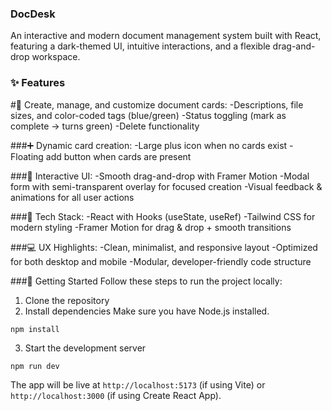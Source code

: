 ### DocDesk
An interactive and modern document management system built with React, featuring a dark-themed UI, intuitive interactions, and a flexible drag-and-drop workspace.

### ✨ Features
#📝 Create, manage, and customize document cards:
-Descriptions, file sizes, and color-coded tags (blue/green)
-Status toggling (mark as complete → turns green)
-Delete functionality

###➕ Dynamic card creation:
-Large plus icon when no cards exist
-Floating add button when cards are present

###🧩 Interactive UI:
-Smooth drag-and-drop with Framer Motion
-Modal form with semi-transparent overlay for focused creation
-Visual feedback & animations for all user actions

###🎨 Tech Stack:
-React with Hooks (useState, useRef)
-Tailwind CSS for modern styling
-Framer Motion for drag & drop + smooth transitions

###💻 UX Highlights:
-Clean, minimalist, and responsive layout
-Optimized for both desktop and mobile
-Modular, developer-friendly code structure

###🚀 Getting Started
Follow these steps to run the project locally:

1. Clone the repository
2. Install dependencies
Make sure you have Node.js installed.
```
npm install
```
3. Start the development server
```
npm run dev
```
The app will be live at `http://localhost:5173` (if using Vite) or `http://localhost:3000` (if using Create React App).
